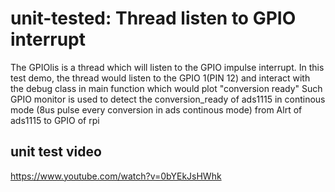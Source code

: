 # unit-tested: Thread listen to GPIO interrupt
The GPIOlis is a thread which will listen to the GPIO impulse interrupt.
In this test demo, the thread would listen to the GPIO 1(PIN 12) and interact with the debug class in main function which would plot "conversion ready"
Such GPIO monitor is used to detect the conversion_ready of ads1115 in continous mode (8us pulse every conversion in ads continous mode) from Alrt of ads1115 to GPIO of rpi
## unit test video
https://www.youtube.com/watch?v=0bYEkJsHWhk
